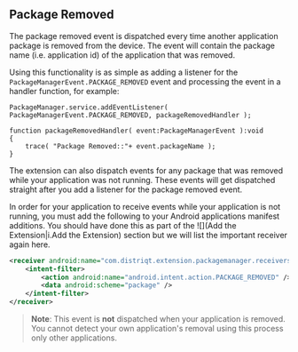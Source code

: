
## Package Removed

The package removed event is dispatched every time another application package is removed from the device. The event will contain the package name (i.e. application id) of the application that was removed.

Using this functionality is as simple as adding a listener for the `PackageManagerEvent.PACKAGE_REMOVED` event and processing the event in a handler function, for example:

```as3
PackageManager.service.addEventListener( PackageManagerEvent.PACKAGE_REMOVED, packageRemovedHandler );
		
function packageRemovedHandler( event:PackageManagerEvent ):void
{
	trace( "Package Removed::"+ event.packageName );
}
```

The extension can also dispatch events for any package that was removed while your application was not running. These events will get dispatched straight after you add a listener for the package removed event.

In order for your application to receive events while your application is not running, you must add the following to your Android applications manifest additions. You should have done this as part of the ![](Add the Extension|i.Add the Extension) section but we will list the important receiver again here.

```xml
<receiver android:name="com.distriqt.extension.packagemanager.receivers.PackageManagerReceiver" android:enabled="true" android:exported="true" >
    <intent-filter>
        <action android:name="android.intent.action.PACKAGE_REMOVED" />
        <data android:scheme="package" />
    </intent-filter>
</receiver>
``` 


>
> **Note**: This event is **not** dispatched when your application is removed. You cannot detect your own application's removal using this process only other applications.
>

